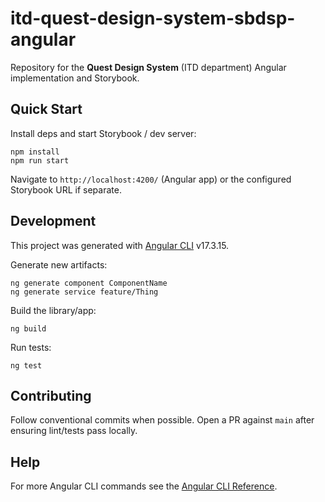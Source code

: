 # itd-quest-design-system-sbdsp-angular

Repository for the **Quest Design System** (ITD department) Angular
implementation and Storybook.

## Quick Start

Install deps and start Storybook / dev server:

```
npm install
npm run start
```

Navigate to `http://localhost:4200/` (Angular app) or the configured Storybook
URL if separate.

## Development

This project was generated with
[Angular CLI](https://github.com/angular/angular-cli) v17.3.15.

Generate new artifacts:

```
ng generate component ComponentName
ng generate service feature/Thing
```

Build the library/app:

```
ng build
```

Run tests:

```
ng test
```

## Contributing

Follow conventional commits when possible. Open a PR against `main` after
ensuring lint/tests pass locally.

## Help

For more Angular CLI commands see the
[Angular CLI Reference](https://angular.io/cli).
